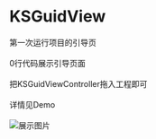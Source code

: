 # KSGuidView
第一次运行项目的引导页<br/><br/>
0行代码展示引导页面<br/><br/>
把KSGuidViewController拖入工程即可<br/><br/>
详情见Demo<br/><br/>
![展示图片](https://github.com/18301125620/KSGuidView/raw/master/Untitled.gif)<br/><br/>
